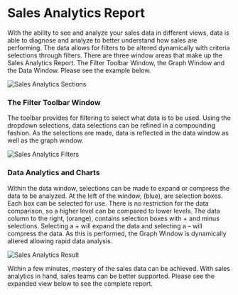 # Sales Analytics Report

With the ability to see and analyze your sales data in different views, data is able to diagnose and analyze to better understand how sales are performing.  The data allows for filters to be altered dynamically with criteria selections through filters. There are three window areas that make up the Sales Analytics Report.  The Filter Toolbar Window, the Graph Window and the Data Window.  Please see the example below.

<img class="screenshot" alt="Sales Analytics Sections" src="/docs/assets/img/selling/sales-analytics-sections.png">

### The Filter Toolbar Window

The toolbar provides for filtering to select what data is to be used. Using the dropdown selections, data selections can be refined in a compounding fashion. As the selections are made, data is reflected in the data window as well as the graph window.

<img class="screenshot" alt="Sales Analytics Filters" src="/docs/assets/img/selling/sales-analytics-filters.png">

### Data Analytics and Charts

Within the data window, selections can be made to expand or compress the data to be analyzed.  At the left of the window, (blue), are selection boxes. Each box can be selected for use. There is no restriction for the data comparison, so a higher level can be compared to lower levels.  The data column to the right, (orange), contains selection boxes with + and minus selections. Selecting a + will expand the data and selecting a – will compress the data. As this is performed, the Graph Window is dynamically altered allowing rapid data analysis.

<img class="screenshot" alt="Sales Analytics Result" src="/docs/assets/img/selling/sales-analytics-result.png">

Within a few minutes, mastery of the sales data can be achieved. With sales analytics in hand, sales teams can be better supported. Please see the expanded view below to see the complete report.

